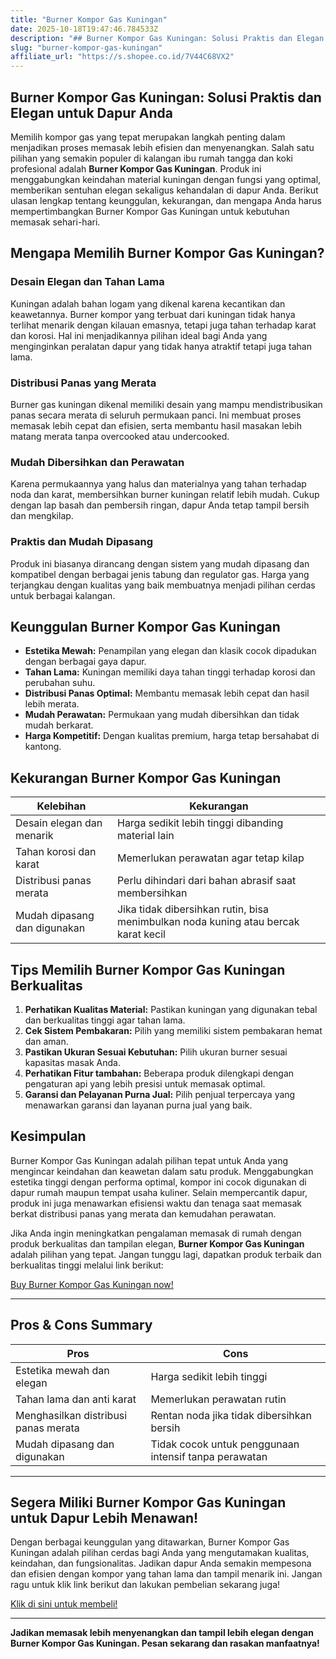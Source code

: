 ```yaml
---
title: "Burner Kompor Gas Kuningan"
date: 2025-10-18T19:47:46.784533Z
description: "## Burner Kompor Gas Kuningan: Solusi Praktis dan Elegan untuk Dapur Anda..."
slug: "burner-kompor-gas-kuningan"
affiliate_url: "https://s.shopee.co.id/7V44C68VX2"
---
```

## Burner Kompor Gas Kuningan: Solusi Praktis dan Elegan untuk Dapur Anda

Memilih kompor gas yang tepat merupakan langkah penting dalam menjadikan proses memasak lebih efisien dan menyenangkan. Salah satu pilihan yang semakin populer di kalangan ibu rumah tangga dan koki profesional adalah **Burner Kompor Gas Kuningan**. Produk ini menggabungkan keindahan material kuningan dengan fungsi yang optimal, memberikan sentuhan elegan sekaligus kehandalan di dapur Anda. Berikut ulasan lengkap tentang keunggulan, kekurangan, dan mengapa Anda harus mempertimbangkan Burner Kompor Gas Kuningan untuk kebutuhan memasak sehari-hari.

## Mengapa Memilih Burner Kompor Gas Kuningan?

### Desain Elegan dan Tahan Lama

Kuningan adalah bahan logam yang dikenal karena kecantikan dan keawetannya. Burner kompor yang terbuat dari kuningan tidak hanya terlihat menarik dengan kilauan emasnya, tetapi juga tahan terhadap karat dan korosi. Hal ini menjadikannya pilihan ideal bagi Anda yang menginginkan peralatan dapur yang tidak hanya atraktif tetapi juga tahan lama.

### Distribusi Panas yang Merata

Burner gas kuningan dikenal memiliki desain yang mampu mendistribusikan panas secara merata di seluruh permukaan panci. Ini membuat proses memasak lebih cepat dan efisien, serta membantu hasil masakan lebih matang merata tanpa overcooked atau undercooked.

### Mudah Dibersihkan dan Perawatan

Karena permukaannya yang halus dan materialnya yang tahan terhadap noda dan karat, membersihkan burner kuningan relatif lebih mudah. Cukup dengan lap basah dan pembersih ringan, dapur Anda tetap tampil bersih dan mengkilap.

### Praktis dan Mudah Dipasang

Produk ini biasanya dirancang dengan sistem yang mudah dipasang dan kompatibel dengan berbagai jenis tabung dan regulator gas. Harga yang terjangkau dengan kualitas yang baik membuatnya menjadi pilihan cerdas untuk berbagai kalangan.

## Keunggulan Burner Kompor Gas Kuningan

- **Estetika Mewah:** Penampilan yang elegan dan klasik cocok dipadukan dengan berbagai gaya dapur.
- **Tahan Lama:** Kuningan memiliki daya tahan tinggi terhadap korosi dan perubahan suhu.
- **Distribusi Panas Optimal:** Membantu memasak lebih cepat dan hasil lebih merata.
- **Mudah Perawatan:** Permukaan yang mudah dibersihkan dan tidak mudah berkarat.
- **Harga Kompetitif:** Dengan kualitas premium, harga tetap bersahabat di kantong.

## Kekurangan Burner Kompor Gas Kuningan

| Kelebihan | Kekurangan |
| --------- | ------------ |
| Desain elegan dan menarik | Harga sedikit lebih tinggi dibanding material lain |
| Tahan korosi dan karat | Memerlukan perawatan agar tetap kilap |
| Distribusi panas merata | Perlu dihindari dari bahan abrasif saat membersihkan |
| Mudah dipasang dan digunakan | Jika tidak dibersihkan rutin, bisa menimbulkan noda kuning atau bercak karat kecil |

## Tips Memilih Burner Kompor Gas Kuningan Berkualitas

1. **Perhatikan Kualitas Material:** Pastikan kuningan yang digunakan tebal dan berkualitas tinggi agar tahan lama.
2. **Cek Sistem Pembakaran:** Pilih yang memiliki sistem pembakaran hemat dan aman.
3. **Pastikan Ukuran Sesuai Kebutuhan:** Pilih ukuran burner sesuai kapasitas masak Anda.
4. **Perhatikan Fitur tambahan:** Beberapa produk dilengkapi dengan pengaturan api yang lebih presisi untuk memasak optimal.
5. **Garansi dan Pelayanan Purna Jual:** Pilih penjual terpercaya yang menawarkan garansi dan layanan purna jual yang baik.

## Kesimpulan

Burner Kompor Gas Kuningan adalah pilihan tepat untuk Anda yang mengincar keindahan dan keawetan dalam satu produk. Menggabungkan estetika tinggi dengan performa optimal, kompor ini cocok digunakan di dapur rumah maupun tempat usaha kuliner. Selain mempercantik dapur, produk ini juga menawarkan efisiensi waktu dan tenaga saat memasak berkat distribusi panas yang merata dan kemudahan perawatan.

Jika Anda ingin meningkatkan pengalaman memasak di rumah dengan produk berkualitas dan tampilan elegan, **Burner Kompor Gas Kuningan** adalah pilihan yang tepat. Jangan tunggu lagi, dapatkan produk terbaik dan berkualitas tinggi melalui link berikut:

[Buy Burner Kompor Gas Kuningan now!](https://s.shopee.co.id/7V44C68VX2)

---

## Pros & Cons Summary

| **Pros** | **Cons** |
| -------- | ----------- |
| Estetika mewah dan elegan | Harga sedikit lebih tinggi |
| Tahan lama dan anti karat | Memerlukan perawatan rutin |
| Menghasilkan distribusi panas merata | Rentan noda jika tidak dibersihkan bersih |
| Mudah dipasang dan digunakan | Tidak cocok untuk penggunaan intensif tanpa perawatan |


---

## Segera Miliki Burner Kompor Gas Kuningan untuk Dapur Lebih Menawan!

Dengan berbagai keunggulan yang ditawarkan, Burner Kompor Gas Kuningan adalah pilihan cerdas bagi Anda yang mengutamakan kualitas, keindahan, dan fungsionalitas. Jadikan dapur Anda semakin mempesona dan efisien dengan kompor yang tahan lama dan tampil menarik ini. Jangan ragu untuk klik link berikut dan lakukan pembelian sekarang juga!

[Klik di sini untuk membeli!](https://s.shopee.co.id/7V44C68VX2)

---

**Jadikan memasak lebih menyenangkan dan tampil lebih elegan dengan Burner Kompor Gas Kuningan. Pesan sekarang dan rasakan manfaatnya!**